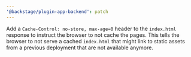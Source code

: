 ```yaml
---
'@backstage/plugin-app-backend': patch
---
```


Add a `Cache-Control: no-store, max-age=0` header to the `index.html` response to instruct the browser to not cache the pages.
This tells the browser to not serve a cached `index.html` that might link to static assets from a previous deployment that are not available anymore.
